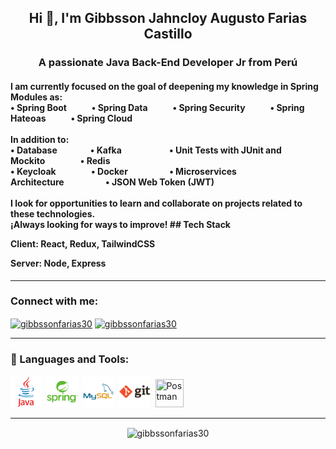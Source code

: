 <div id="header" align="center">
    <h2 align="center">Hi 👋, I'm Gibbsson Jahncloy Augusto Farias Castillo</h2>
    <h3 align="center">A passionate Java Back-End Developer Jr from Perú</h3>
    <h4 align="left">
    I am currently focused on the goal of deepening my knowledge in Spring Modules as:<br>
     • Spring Boot&nbsp;&nbsp;&nbsp;&nbsp;&nbsp;&nbsp;&nbsp;&nbsp;&nbsp;&nbsp;&nbsp;  
     • Spring Data&nbsp;&nbsp;&nbsp;&nbsp;&nbsp;&nbsp;&nbsp;&nbsp;&nbsp;&nbsp;&nbsp;        
     • Spring Security&nbsp;&nbsp;&nbsp;&nbsp;&nbsp;&nbsp;&nbsp;&nbsp;&nbsp;&nbsp;&nbsp; 
     • Spring Hateoas&nbsp;&nbsp;&nbsp;&nbsp;&nbsp;&nbsp;&nbsp;&nbsp;&nbsp;&nbsp;&nbsp;
     • Spring Cloud<br><br>
    In addition to:<br>
     • Database&nbsp;&nbsp;&nbsp;&nbsp;&nbsp;&nbsp;&nbsp;&nbsp;&nbsp;&nbsp;&nbsp;&nbsp;&nbsp;&nbsp;&nbsp;
     • Kafka&nbsp;&nbsp;&nbsp;&nbsp;&nbsp;&nbsp;&nbsp;&nbsp;&nbsp;&nbsp;&nbsp;&nbsp;&nbsp;&nbsp;&nbsp;&nbsp;&nbsp;&nbsp;&nbsp;&nbsp;&nbsp;&nbsp;
     • Unit Tests with JUnit and Mockito&nbsp;&nbsp;&nbsp;&nbsp;&nbsp;&nbsp;&nbsp;&nbsp;&nbsp;&nbsp;&nbsp;&nbsp;&nbsp;&nbsp;&nbsp;&nbsp;
     • Redis<br>
     • Keycloak&nbsp;&nbsp;&nbsp;&nbsp;&nbsp;&nbsp;&nbsp;&nbsp;&nbsp;&nbsp;&nbsp;&nbsp;&nbsp;&nbsp;&nbsp;&nbsp;
     • Docker &nbsp;&nbsp;&nbsp;&nbsp;&nbsp;&nbsp;&nbsp;&nbsp;&nbsp;&nbsp;&nbsp;&nbsp;&nbsp;&nbsp;&nbsp;&nbsp;&nbsp;&nbsp;
     • Microservices Architecture&nbsp;&nbsp;&nbsp;&nbsp;&nbsp;&nbsp;&nbsp;&nbsp;&nbsp;&nbsp;&nbsp;&nbsp;&nbsp;&nbsp;&nbsp;&nbsp;&nbsp;&nbsp;&nbsp;
     • JSON Web Token (JWT)<br><br>
    I look for opportunities to learn and collaborate on projects related to these technologies.<br>
    ¡Always looking for ways to improve!
        ## Tech Stack

**Client:** React, Redux, TailwindCSS

**Server:** Node, Express
    </h4>
</div>

---
<h3 align="left">Connect with me:</h3>
<p align="left">
<a href="https://www.linkedin.com/in/gibbsson-jahncloy-augusto-farias-castillo/" target="blank"><img align="center" src="https://raw.githubusercontent.com/rahuldkjain/github-profile-readme-generator/master/src/images/icons/Social/linked-in-alt.svg" alt="gibbssonfarias30" height="30" width="40" /></a>
<a href="https://www.instagram.com/gibbssonfarias30/" target="blank"><img align="center" src="https://raw.githubusercontent.com/rahuldkjain/github-profile-readme-generator/master/src/images/icons/Social/instagram.svg" alt="gibbssonfarias30" height="30" width="40" /></a>
</p>

---
<div align="left">
    <h3>🔨 Languages and Tools:</h3>
    <div>
        <img src="https://github.com/devicons/devicon/blob/master/icons/java/java-original-wordmark.svg" title="Java" **alt="Java" width="50" height="50"/>&nbsp;
        <img src="https://github.com/devicons/devicon/blob/master/icons/spring/spring-original-wordmark.svg" title="Spring" **alt="Spring" width="50" height="50"/>&nbsp;
        <img src="https://github.com/devicons/devicon/blob/master/icons/mysql/mysql-original-wordmark.svg" title="MySQL"  alt="MySQL" width="50" height="50"/>&nbsp;
        <img src="https://github.com/devicons/devicon/blob/master/icons/git/git-original-wordmark.svg" title="Git" **alt="Git" width="50" height="50"/>&nbsp;
        <img src="https://www.vectorlogo.zone/logos/getpostman/getpostman-icon.svg" title="Postman" **alt="Postman" width="45" height="45"/>&nbsp;
      </div>
</div>

---
<center><p><img align="center" src="https://github-readme-stats.vercel.app/api/top-langs?username=gibbssonfarias30&show_icons=true&locale=en&layout=compact" alt="gibbssonfarias30" /></p></center>


